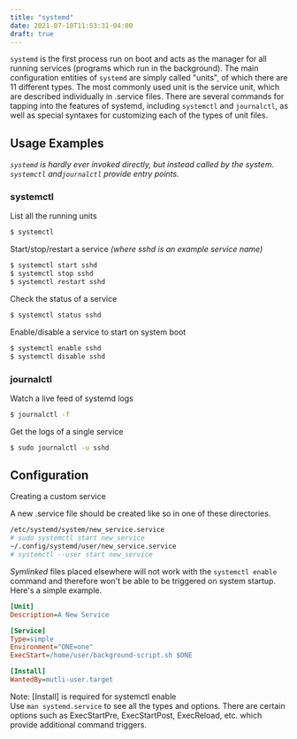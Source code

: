```yaml
---
title: "systemd"
date: 2021-07-10T11:53:31-04:00
draft: true
---
```


`systemd` is the first process run on boot and acts as the manager for all
running services (programs which run in the background). The main configuration
entities of `systemd` are simply called "units", of which there are 11 different
types. The most commonly used unit is the service unit, which are described
individually in .service files. There are several commands for tapping into the features
of systemd, including `systemctl` and `journalctl`, as well as special syntaxes for
customizing each of the types of unit files.

## Usage Examples

_`systemd` is hardly ever invoked directly, but instead called by the system.
`systemctl` and`journalctl` provide entry points._

### systemctl

List all the running units

```bash
$ systemctl
```

Start/stop/restart a service _(where sshd is an example service name)_

```bash
$ systemctl start sshd
$ systemctl stop sshd
$ systemctl restart sshd
```

Check the status of a service

```bash
$ systemctl status sshd
```

Enable/disable a service to start on system boot

```bash
$ systemctl enable sshd
$ systemctl disable sshd
```

### journalctl

Watch a live feed of systemd logs

```bash
$ journalctl -f
```

Get the logs of a single service

```bash
$ sudo journalctl -u sshd
```

## Configuration

Creating a custom service

A new .service file should be created like so in one of these directories.

```bash
/etc/systemd/system/new_service.service
# sudo systemctl start new_service
~/.config/systemd/user/new_service.service
# systemctl --user start new_service
```

_Symlinked_ files placed elsewhere will not work with the `systemctl enable`
command and therefore won't be able to be triggered on system startup.
<br>
Here's a simple example.

```ini
[Unit]
Description=A New Service

[Service]
Type=simple
Environment="ONE=one"
ExecStart=/home/user/background-script.sh $ONE

[Install]
WantedBy=mutli-user.target
```

Note: [Install] is required for systemctl enable
<br>
Use `man systemd.service` to see all the types and options.
There are certain options such as ExecStartPre, ExecStartPost, ExecReload, etc.
which provide additional command triggers.
